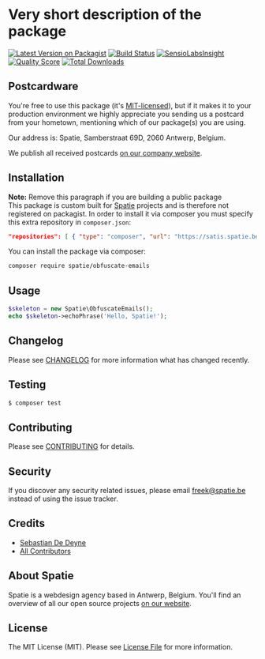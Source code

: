 # Very short description of the package

[![Latest Version on Packagist](https://img.shields.io/packagist/v/spatie/obfuscate-emails.svg?style=flat-square)](https://packagist.org/packages/spatie/obfuscate-emails)
[![Build Status](https://img.shields.io/travis/spatie/obfuscate-emails/master.svg?style=flat-square)](https://travis-ci.org/spatie/obfuscate-emails)
[![SensioLabsInsight](https://img.shields.io/sensiolabs/i/xxxxxxxxx.svg?style=flat-square)](https://insight.sensiolabs.com/projects/xxxxxxxxx)
[![Quality Score](https://img.shields.io/scrutinizer/g/spatie/obfuscate-emails.svg?style=flat-square)](https://scrutinizer-ci.com/g/spatie/obfuscate-emails)
[![Total Downloads](https://img.shields.io/packagist/dt/spatie/obfuscate-emails.svg?style=flat-square)](https://packagist.org/packages/spatie/obfuscate-emails)

## Postcardware

You're free to use this package (it's [MIT-licensed](LICENSE.md)), but if it makes it to your production environment we highly appreciate you sending us a postcard from your hometown, mentioning which of our package(s) you are using.

Our address is: Spatie, Samberstraat 69D, 2060 Antwerp, Belgium.

We publish all received postcards [on our company website](https://spatie.be/en/opensource/postcards).

## Installation

**Note:** Remove this paragraph if you are building a public package  
This package is custom built for [Spatie](https://spatie.be) projects and is therefore not registered on packagist. In order to install it via composer you must specify this extra repository in `composer.json`:

```json
"repositories": [ { "type": "composer", "url": "https://satis.spatie.be/" } ]
```

You can install the package via composer:

``` bash
composer require spatie/obfuscate-emails
```

## Usage

``` php
$skeleton = new Spatie\ObfuscateEmails();
echo $skeleton->echoPhrase('Hello, Spatie!');
```

## Changelog

Please see [CHANGELOG](CHANGELOG.md) for more information what has changed recently.

## Testing

``` bash
$ composer test
```

## Contributing

Please see [CONTRIBUTING](CONTRIBUTING.md) for details.

## Security

If you discover any security related issues, please email freek@spatie.be instead of using the issue tracker.

## Credits

- [Sebastian De Deyne](https://github.com/sebastiandedeyne)
- [All Contributors](../../contributors)

## About Spatie

Spatie is a webdesign agency based in Antwerp, Belgium. You'll find an overview of all our open source projects [on our website](https://spatie.be/opensource).

## License

The MIT License (MIT). Please see [License File](LICENSE.md) for more information.

